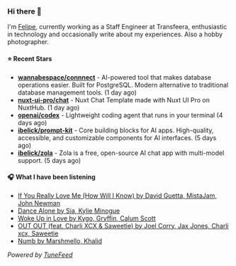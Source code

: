 ### Hi there 👋

I'm [Felipe](https://felipevm.com), currently working as a Staff Engineer at Transfeera, enthusiastic in technology and occasionally write about my experiences. Also a hobby photographer.

#### ⭐ Recent Stars
- **[wannabespace/connnect](https://github.com/wannabespace/connnect)** - AI-powered tool that makes database operations easier. Built for PostgreSQL. Modern alternative to traditional database management tools. (1 day ago)
- **[nuxt-ui-pro/chat](https://github.com/nuxt-ui-pro/chat)** - Nuxt Chat Template made with Nuxt UI Pro on NuxtHub. (1 day ago)
- **[openai/codex](https://github.com/openai/codex)** - Lightweight coding agent that runs in your terminal (4 days ago)
- **[ibelick/prompt-kit](https://github.com/ibelick/prompt-kit)** - Core building blocks for AI apps.  High-quality, accessible, and customizable components for AI interfaces. (5 days ago)
- **[ibelick/zola](https://github.com/ibelick/zola)** - Zola is a free, open-source AI chat app with multi-model support. (5 days ago)

#### 🎧 What I have been listening
- [If You Really Love Me (How Will I Know) by David Guetta, MistaJam, John Newman](https://open.spotify.com/track/5TnF44IQRsopRNa63BEyFd)
- [Dance Alone by Sia, Kylie Minogue](https://open.spotify.com/track/1XZy2eprbATl4AnL9Fpsw1)
- [Woke Up in Love by Kygo, Gryffin, Calum Scott](https://open.spotify.com/track/21H0pUV2uPIPcFnFhgTBjo)
- [OUT OUT (feat. Charli XCX &amp; Saweetie) by Joel Corry, Jax Jones, Charli xcx, Saweetie](https://open.spotify.com/track/6Dy1jexKYriXAVG6evyUTJ)
- [Numb by Marshmello, Khalid](https://open.spotify.com/track/10xV5l9nhLvFpR8mqzs0bL)

_Powered by [TuneFeed](https://tunefeed.app?ref=github.com)_
